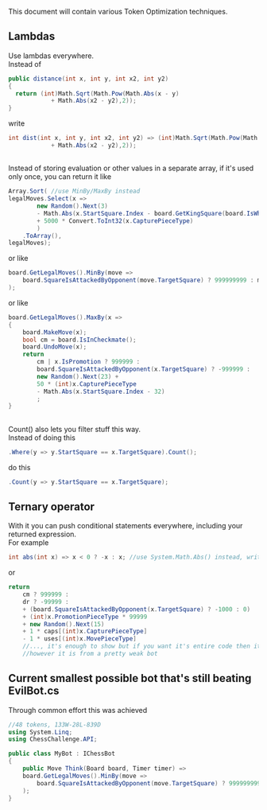 This document will contain various Token Optimization techniques.

## Lambdas
Use lambdas everywhere. <br/>
Instead of
```csharp
public distance(int x, int y, int x2, int y2)
{
  return (int)Math.Sqrt(Math.Pow(Math.Abs(x - y)
            + Math.Abs(x2 - y2),2));
}
```
write
```cs
int dist(int x, int y, int x2, int y2) => (int)Math.Sqrt(Math.Pow(Math.Abs(x - y)
            + Math.Abs(x2 - y2),2));
```
##
Instead of storing evaluation or other values in a separate array, if it's used only once, you can return it like
```cs
Array.Sort( //use MinBy/MaxBy instead
legalMoves.Select(x =>
        new Random().Next(3)
        - Math.Abs(x.StartSquare.Index - board.GetKingSquare(board.IsWhiteToMove).Index)*2
        + 5000 * Convert.ToInt32(x.CapturePieceType)
        )
    .ToArray(),
legalMoves);
```
or like
```cs
board.GetLegalMoves().MinBy(move =>
    board.SquareIsAttackedByOpponent(move.TargetSquare) ? 999999999 : move.MovePieceType - move.CapturePieceType
);
```
or like
```cs
board.GetLegalMoves().MaxBy(x =>
{
    board.MakeMove(x);
    bool cm = board.IsInCheckmate();
    board.UndoMove(x);
    return
        cm | x.IsPromotion ? 999999 :
        board.SquareIsAttackedByOpponent(x.TargetSquare) ? -999999 :
        new Random().Next(23) +
        50 * (int)x.CapturePieceType
        - Math.Abs(x.StartSquare.Index - 32)
        ;
}
```
##
Count() also lets you filter stuff this way. <br/>
Instead of doing this
```cs
.Where(y => y.StartSquare == x.TargetSquare).Count();
```
do this
```cs
.Count(y => y.StartSquare == x.TargetSquare);
```
## Ternary operator
With it you can push conditional statements everywhere, including your returned expression.<br/>
For example
```cs
int abs(int x) => x < 0 ? -x : x; //use System.Math.Abs() instead, writing it yourself won't save tokens
```
or
```cs
return
    cm ? 999999 :
    dr ? -99999 :
    + (board.SquareIsAttackedByOpponent(x.TargetSquare) ? -1000 : 0)
    + (int)x.PromotionPieceType * 99999 
    + new Random().Next(15) 
    + 1 * caps[(int)x.CapturePieceType]
    - 1 * uses[(int)x.MovePieceType]
    //..., it's enough to show but if you want it's entire code then it is always somewhere on mentioned discord server
    //however it is from a pretty weak bot
```
## Current smallest possible bot that's still beating EvilBot.cs
Through common effort this was achieved
```cs
//48 tokens, 133W-28L-839D
using System.Linq;
using ChessChallenge.API;

public class MyBot : IChessBot
{
    public Move Think(Board board, Timer timer) =>
    board.GetLegalMoves().MinBy(move =>
        board.SquareIsAttackedByOpponent(move.TargetSquare) ? 999999999 : move.MovePieceType - move.CapturePieceType
    );
}
```
